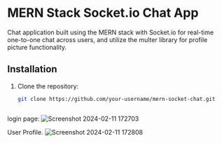 # MERN Stack Socket.io Chat App

Chat application built using the MERN stack with Socket.io for real-time one-to-one chat across users, and utilize the multer library for profile picture functionality.

## Installation

1. Clone the repository:
   ```bash
   git clone https://github.com/your-username/mern-socket-chat.git



login page: 
![Screenshot 2024-02-11 172703](https://github.com/RAHEEMUDHEEN-MA/chat-app/assets/136678042/13eab526-62a7-4acb-aa35-2e455f98f3c9)

User Profile.
![Screenshot 2024-02-11 172808](https://github.com/RAHEEMUDHEEN-MA/chat-app/assets/136678042/ae469033-ef13-48f0-901c-a2df50c54c82)
